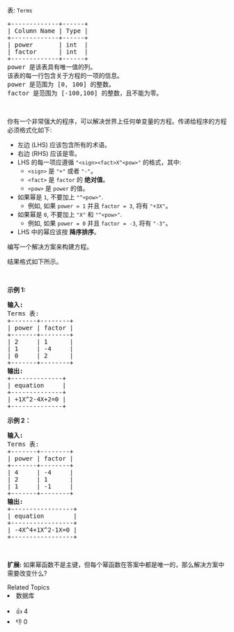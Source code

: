 <p>表: <code>Terms</code></p>

<pre>
+-------------+------+
| Column Name | Type |
+-------------+------+
| power       | int  |
| factor      | int  |
+-------------+------+
power 是该表具有唯一值的列。
该表的每一行包含关于方程的一项的信息。
power 是范围为 [0, 100] 的整数。
factor 是范围为 [-100,100] 的整数，且不能为零。
</pre>

<p>&nbsp;</p>

<p>你有一个非常强大的程序，可以解决世界上任何单变量的方程。传递给程序的方程必须格式化如下:</p>

<ul> 
 <li>左边 (LHS) 应该包含所有的术语。</li> 
 <li>右边 (RHS) 应该是零。</li> 
 <li>LHS 的每一项应遵循 <code>"&lt;sign&gt;&lt;fact&gt;X^&lt;pow&gt;"</code>&nbsp;的格式，其中: 
  <ul> 
   <li><code>&lt;sign&gt;</code> 是 <code>"+"</code> 或者&nbsp;<code>"-"</code>。</li> 
   <li><code>&lt;fact&gt;</code>&nbsp;是&nbsp;<code>factor</code>&nbsp;的 <strong>绝对值</strong>。</li> 
   <li><code>&lt;pow&gt;</code> 是 <code>power</code>&nbsp;的值。</li> 
  </ul> </li> 
 <li>如果幂是 <code>1</code>, 不要加上&nbsp;<code>"^&lt;pow&gt;"</code>. 
  <ul> 
   <li>例如, 如果&nbsp;<code>power = 1</code> 并且&nbsp;<code>factor = 3</code>, 将有 <code>"+3X"</code>。</li> 
  </ul> </li> 
 <li>如果幂是 <code>0</code>,&nbsp;不要加上&nbsp;<code>"X"</code> 和&nbsp;<code>"^&lt;pow&gt;"</code>. 
  <ul> 
   <li>例如, 如果&nbsp;<code>power = 0</code> 并且&nbsp;<code>factor = -3</code>, 将有 <code>"-3"</code>。</li> 
  </ul> </li> 
 <li>LHS 中的幂应该按 <strong>降序排序</strong>。</li> 
</ul>

<p data-group="1-1">编写一个解决方案来构建方程。</p>

<p>结果格式如下所示。</p>

<p>&nbsp;</p>

<p><strong>示例 1:</strong></p>

<pre>
<strong>输入:</strong> 
Terms 表:
+-------+--------+
| power | factor |
+-------+--------+
| 2     | 1      |
| 1     | -4     |
| 0     | 2      |
+-------+--------+
<strong>输出:</strong> 
+--------------+
| equation     |
+--------------+
| +1X^2-4X+2=0 |
+--------------+
</pre>

<p><strong>示例&nbsp;2：</strong></p>

<pre>
<strong>输入:</strong> 
Terms 表:
+-------+--------+
| power | factor |
+-------+--------+
| 4     | -4     |
| 2     | 1      |
| 1     | -1     |
+-------+--------+
<strong>输出:</strong> 
+-----------------+
| equation        |
+-----------------+
| -4X^4+1X^2-1X=0 |
+-----------------+
</pre>

<p>&nbsp;</p>

<p><strong>扩展:</strong> 如果幂函数不是主键，但每个幂函数在答案中都是唯一的，那么解决方案中需要改变什么?</p>

<div><div>Related Topics</div><div><li>数据库</li></div></div><br><div><li>👍 4</li><li>👎 0</li></div>
